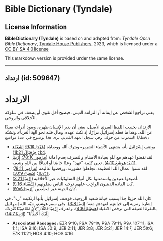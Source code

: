 # Bible Dictionary (Tyndale)

## License Information

**Bible Dictionary (Tyndale)** is based on and adapted from: _Tyndale Open Bible Dictionary_, [Tyndale House Publishers](https://tyndaleopenresources.com/), 2023, which is licensed under a [CC BY-SA 4.0 license](https://creativecommons.org/licenses/by-sa/4.0/legalcode.en).

This markdown version is provided under the same license.



--------------------------------

## ارتداد (id: 509647)

الارتداد
========

يعني تراجع الشخص عن إيمانه أو التزامه الديني، فيصبح أقل تقوى أو يضعف في سلوكه الأخلاقي والروحي.

الارتداد، بحسب اللفظ العبري الأصيل، يعني أن يدير الإنسان ظهره، ويعود أدراجه بعيدًا عن الله. وهذا ما فعله إسرائيل مرارًا، إذ نكث عهده، ومال قلبه نحو آلهة الغرباء، وتشبّه بخطايا الشعوب من حوله. وفي سجل العهد القديم، نرى هذا بوضوح في عدة مواضع:

* يوصَف إِسْرَائِيل بأنه يشتهي الأشياء الشريرة ويترك ٱلله ووصاياه ([عَزْرَا 9:10؛](https://ref.ly/Ezra9:10) [إِشَعْيَاء 1:4؛](https://ref.ly/Isa1:4) [حِزْقِيَالَ 11:21](https://ref.ly/Ezek11:21)).
* لقد نقضوا عهدهم مع ٱللهِ بعبادة الأصنام والتصرف بعدم أمانة ([مزمور 78:10؛](https://ref.ly/Ps78:10) [إِرْمِيَا 2:11؛](https://ref.ly/Jer2:11) [هوشَعَ 4:10](https://ref.ly/Hos4:10)). تعني كلمة "عهد" وعدًا خاصًا أو اتفاقًا بين ٱللهِ وشعبه.
* لقد نسوا أعمال الله العظيمة، تجاهلوا مشورته، ورفضوا تعاليمه ([مزامير 78:11](https://ref.ly/Ps78:11)؛ [107:11](https://ref.ly/Ps107:11)؛ [إشعياء 30:9](https://ref.ly/Isa30:9)).
* أصبحوا عنيدين واستمتعوا بكل أنواع السلوكيات غير الأخلاقية ([إِرْمِيَا 3:21](https://ref.ly/Jer3:21)).
* كان القادة الدينيون الواجِب عليهم توجيه الناس يضلونهم ([إِشَعْيَاء 9:16](https://ref.ly/Isa9:16)).
* كان الكهنة غير مُخلِصين ([إِرْمِيَا 50:6](https://ref.ly/Jer50:6)).

كان الله حزينًا جدًا بسبب خيانة شعبه الروحية، فوصف إسرائيل بأنها ارتكبت "زنا"، في إشارة رمزية إلى خيانتهم لعهدهم معه؛ [إِرْمِيَا 3:8](https://ref.ly/Jer3:8)). وفي سفر هوشع، شبّه الله إسرائيل بالبقرة العنيفة التي ترفض الانقياد ([هوشَعَ 4:16](https://ref.ly/Hos4:16)). واعترف إِرْمِيَا قائلًا: "لِأَنَّ مَعَاصِيَنَا كَثُرَتْ. إِلَيْكَ أَخْطَأْنَا" ([إِرْمِيَا 14:7](https://ref.ly/Jer14:7)).

* **Associated Passages:** EZR 9:10; PSA 78:10; PSA 78:11; PSA 107:11; ISA 1:4; ISA 9:16; ISA 30:9; JER 2:11; JER 3:8; JER 3:21; JER 14:7; JER 50:6; EZK 11:21; HOS 4:10; HOS 4:16


